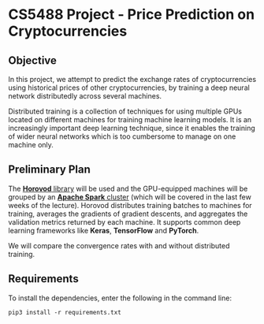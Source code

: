 # CS5488 Project - Price Prediction on Cryptocurrencies

## Objective
In this project, we attempt to predict the exchange rates of cryptocurrencies using historical prices of other cryptocurrencies, by training a deep neural network distributedly across several machines.

Distributed training is a collection of techniques for using multiple GPUs located on different machines for training machine learning models. It is an increasingly important deep learning technique, since it enables the training of wider neural networks which is too cumbersome to manage on one machine only.

## Preliminary Plan
The [**Horovod** library](https://github.com/horovod/horovod) will be used and the GPU-equipped machines will be grouped by an [**Apache Spark** cluster](https://horovod.readthedocs.io/en/stable/spark_include.html) (which will be covered in the last few weeks of the lecture). Horovod distributes training batches to machines for training, averages the gradients of gradient descents, and aggregates the validation metrics returned by each machine. It supports common deep learning frameworks like **Keras**, **TensorFlow** and **PyTorch**.

We will compare the convergence rates with and without distributed training.

## Requirements
To install the dependencies, enter the following in the command line:
```
pip3 install -r requirements.txt
```
